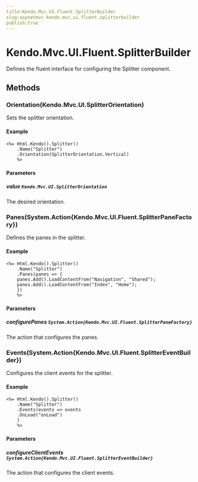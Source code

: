 ```yaml
---
title:Kendo.Mvc.UI.Fluent.SplitterBuilder
slug:aspnetmvc-kendo.mvc.ui.fluent.splitterbuilder
publish:true
---
```


# Kendo.Mvc.UI.Fluent.SplitterBuilder

Defines the fluent interface for configuring the Splitter component.

## Methods

### Orientation(Kendo.Mvc.UI.SplitterOrientation)
Sets the splitter orientation.

#### Example
    <%= Html.Kendo().Splitter()
        .Name("Splitter")
        .Orientation(SplitterOrientation.Vertical)
        %>

#### Parameters

##### value `Kendo.Mvc.UI.SplitterOrientation`
The desired orientation.

### Panes(System.Action{Kendo.Mvc.UI.Fluent.SplitterPaneFactory})
Defines the panes in the splitter.

#### Example
    <%= Html.Kendo().Splitter()
        .Name("Splitter")
        .Panes(panes => {
        panes.Add().LoadContentFrom("Navigation", "Shared");
        panes.Add().LoadContentFrom("Index", "Home");
        })
        %>

#### Parameters

##### configurePanes `System.Action{Kendo.Mvc.UI.Fluent.SplitterPaneFactory}`
The action that configures the panes.

### Events(System.Action{Kendo.Mvc.UI.Fluent.SplitterEventBuilder})
Configures the client events for the splitter.

#### Example
    <%= Html.Kendo().Splitter()
        .Name("Splitter")
        .Events(events => events
        .OnLoad("onLoad")
        )
        %>

#### Parameters

##### configureClientEvents `System.Action{Kendo.Mvc.UI.Fluent.SplitterEventBuilder}`
The action that configures the client events.